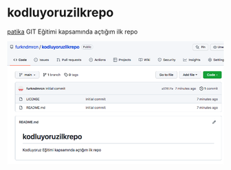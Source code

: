 # kodluyoruzilkrepo
[patika](https://app.patika.dev/courses/git/odev1) GIT Eğitimi kapsamında açtığım ilk repo

![github](/screenshot.png)

